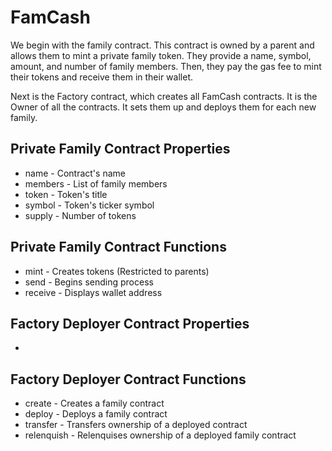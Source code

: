 # FamCash
We begin with the family contract. This contract is owned by a parent and allows them to mint a private family token. They provide a name, symbol, amount, and number of family members. Then, they pay the gas fee to mint their tokens and receive them in their wallet.


Next is the Factory contract, which creates all FamCash contracts. It is the Owner of all the contracts. It sets them up and deploys them for each new family.


## Private Family Contract Properties
- name - Contract's name
- members - List of family members
- token - Token's title
- symbol - Token's ticker symbol
- supply - Number of tokens


## Private Family Contract Functions
- mint - Creates tokens (Restricted to parents)
- send - Begins sending process
- receive - Displays wallet address


## Factory Deployer Contract Properties
- 

## Factory Deployer Contract Functions
- create - Creates a family contract
- deploy - Deploys a family contract
- transfer - Transfers ownership of a deployed contract
- relenquish - Relenquises ownership of a deployed family contract
